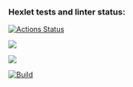 ### Hexlet tests and linter status:
[![Actions Status](https://github.com/DmitryGrokh/java-project-lvl1/workflows/hexlet-check/badge.svg)](https://github.com/DmitryGrokh/java-project-lvl1/actions)

<a href="https://codeclimate.com/github/codeclimate/codeclimate/maintainability"><img src="https://api.codeclimate.com/v1/badges/a99a88d28ad37a79dbf6/maintainability" /></a>

<a href="https://codeclimate.com/github/codeclimate/codeclimate/test_coverage"><img src="https://api.codeclimate.com/v1/badges/a99a88d28ad37a79dbf6/test_coverage" /></a>

[![Build](https://github.com/DmitryGrokh/java-project-lvl1/actions/workflows/makefile.yml/badge.svg)](https://github.com/DmitryGrokh/java-project-lvl1/actions/workflows/makefile.yml)
